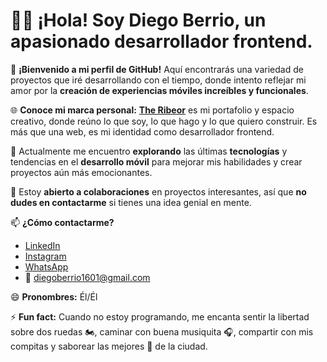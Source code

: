 # 👋🏼 ¡Hola! Soy Diego Berrio, un apasionado desarrollador frontend.

🌟 **¡Bienvenido a mi perfil de GitHub!** Aquí encontrarás una variedad de proyectos que iré desarrollando con el tiempo, donde intento reflejar mi amor por la **creación de experiencias móviles increíbles y funcionales**.

🌐 **Conoce mi marca personal:** [**The Ribeor**](https://theribeor.com) es mi portafolio y espacio creativo, donde reúno lo que soy, lo que hago y lo que quiero construir. Es más que una web, es mi identidad como desarrollador frontend.

🔭 Actualmente me encuentro **explorando** las últimas **tecnologías** y tendencias en el **desarrollo móvil** para mejorar mis habilidades y crear proyectos aún más emocionantes.

🚀 Estoy **abierto a colaboraciones** en proyectos interesantes, así que **no dudes en contactarme** si tienes una idea genial en mente.

📫 **¿Cómo contactarme?**  
- [LinkedIn](https://www.linkedin.com/in/diegoberrio1601/)  
- [Instagram](https://www.instagram.com/diegoberrio1601)  
- [WhatsApp](https://wa.me/573003118411?text=Hola%2C%20estoy%20interesado%20en%20contactarte%20para%20más%20información.)  
- 📧 diegoberrio1601@gmail.com

😄 **Pronombres:** Él/Él

⚡ **Fun fact:** Cuando no estoy programando, me encanta sentir la libertad sobre dos ruedas 🏍️, caminar con buena musiquita 🎧, compartir con mis compitas y saborear las mejores 🍔 de la ciudad.

<!---
Diegoberrio1601/Diegoberrio1601 is a ✨ special ✨ repository because its `README.md` (this file) appears on your GitHub profile.
You can click the Preview link to take a look at your changes.
--->
